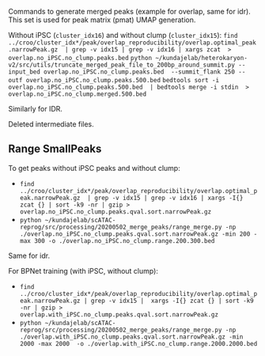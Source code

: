 Commands to generate merged peaks (example for overlap, same for idr). This set is used for peak matrix (pmat) UMAP generation.

Without iPSC (`cluster_idx16`) and without clump (`cluster_idx15`):
`find ../croo/cluster_idx*/peak/overlap_reproducibility/overlap.optimal_peak.narrowPeak.gz  | grep -v idx15 | grep -v idx16 | xargs zcat  > overlap.no_iPSC.no_clump.peaks.bed`
`python ~/kundajelab/heterokaryon-v2/src/utils/truncate_merged_peak_file_to_200bp_around_summit.py --input_bed overlap.no_iPSC.no_clump.peaks.bed  --summit_flank 250 --outf overlap.no_iPSC.no_clump.peaks.500.bed`
`bedtools sort -i overlap.no_iPSC.no_clump.peaks.500.bed  | bedtools merge -i stdin  > overlap.no_iPSC.no_clump.merged.500.bed`

Similarly for IDR.

Deleted intermediate files.

## Range SmallPeaks

To get peaks without iPSC peaks and without clump: 
- `find ../croo/cluster_idx*/peak/overlap_reproducibility/overlap.optimal_peak.narrowPeak.gz  | grep -v idx15 | grep -v idx16 | xargs -I{} zcat {} | sort -k9 -nr | gzip > overlap.no_iPSC.no_clump.peaks.qval.sort.narrowPeak.gz`
- `python ~/kundajelab/scATAC-reprog/src/processing/20200502_merge_peaks/range_merge.py -np ./overlap.no_iPSC.no_clump.peaks.qval.sort.narrowPeak.gz -min 200 -max 300 -o ./overlap.no_iPSC.no_clump.range.200.300.bed`

Same for idr.

For BPNet training (with iPSC, without clump):
- `find ../croo/cluster_idx*/peak/overlap_reproducibility/overlap.optimal_peak.narrowPeak.gz | grep -v idx15 |  xargs -I{} zcat {} | sort -k9 -nr | gzip > overlap.with_iPSC.no_clump.peaks.qval.sort.narrowPeak.gz`
- `python ~/kundajelab/scATAC-reprog/src/processing/20200502_merge_peaks/range_merge.py -np ./overlap.with_iPSC.no_clump.peaks.qval.sort.narrowPeak.gz -min 2000 -max 2000  -o ./overlap.with_iPSC.no_clump.range.2000.2000.bed` 

